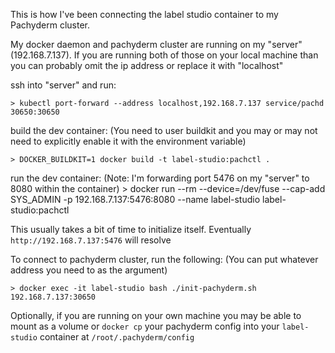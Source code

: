 This is how I've been connecting the label studio container to my Pachyderm cluster.

My docker daemon and pachyderm cluster are running on my "server" (192.168.7.137).
If you are running both of those on your local machine than you can probably omit the ip address
  or replace it with "localhost"

ssh into "server" and run:

    > kubectl port-forward --address localhost,192.168.7.137 service/pachd 30650:30650

build the dev container: 
(You need to user buildkit and you may or may not need to explicitly enable it with the environment variable)

    > DOCKER_BUILDKIT=1 docker build -t label-studio:pachctl .

run the dev container:
(Note: I'm forwarding port 5476 on my "server" to 8080 within the container)
    > docker run --rm --device=/dev/fuse --cap-add SYS_ADMIN -p 192.168.7.137:5476:8080 --name label-studio label-studio:pachctl

This usually takes a bit of time to initialize itself. Eventually `http://192.168.7.137:5476` will resolve

To connect to pachyderm cluster, run the following:
(You can put whatever address you need to as the argument)

    > docker exec -it label-studio bash ./init-pachyderm.sh 192.168.7.137:30650

Optionally, if you are running on your own machine you may be able to mount as a volume or `docker cp` your pachyderm
config into your `label-studio` container at `/root/.pachyderm/config`
